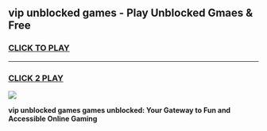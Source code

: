 
## vip unblocked games - Play Unblocked Gmaes & Free
<h3>
<a href="https://news.freeplayer.one?title=vip_unblocked_games&ref=16F">CLICK TO PLAY</a></h3>
<hr>

<h3>
<a href="https://news.freeplayer.one?title=vip_unblocked_games&ref=16F">CLICK 2 PLAY</a>
  
</h3>

<a href="https://news.freeplayer.one?title=vip_unblocked_games&ref=16F/"><img src="https://clearcache.store/games.png"></a>


**vip unblocked games games unblocked: Your Gateway to Fun and Accessible Online Gaming**
